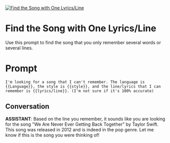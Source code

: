 
[![Find the Song with One Lyrics/Line](https://flow-prompt-covers.s3.us-west-1.amazonaws.com/icon/futuristic/futu_8.png)]()
# Find the Song with One Lyrics/Line 
Use this prompt to find the song that you only remember several words or several lines. 

# Prompt

```
I'm looking for a song that I can't remember. The language is {{Language}}, the style is {{style}}, and the line/lyrics that I can remember is {{lyrics/line}}. (I'm not sure if it's 100% accurate)
```

## Conversation

**ASSISTANT**: Based on the line you remember, it sounds like you are looking for the song "We Are Never Ever Getting Back Together" by Taylor Swift. This song was released in 2012 and is indeed in the pop genre. Let me know if this is the song you were thinking of!


